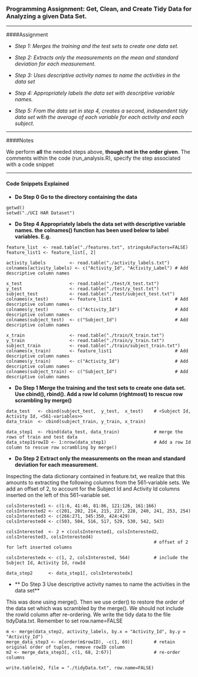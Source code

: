 ### Programming Assignment: Get, Clean, and Create Tidy Data for Analyzing a given Data Set. 

---

####Assignment 

* *Step 1: Merges the training and the test sets to create one data set.*

* *Step 2: Extracts only the measurements on the mean and standard deviation for each measurement.* 

* *Step 3: Uses descriptive activity names to name the activities in the data set*

* *Step 4: Appropriately labels the data set with descriptive variable names.* 

* *Step 5: From the data set in step 4, creates a second, independent tidy data set with the average of each variable for each activity and each subject.*

---

####Notes

We perform **all** the needed steps above, **though not in the order given**. The comments within the code (run_analysis.R), specify the step associated with a code snippet

---

#### Code Snippets Explained

* **Do Step 0 Go to the directory containing the data**
```
getwd()
setwd("./UCI HAR Dataset")
```

* **Do Step 4 Appropriately labels the data set with descriptive variable names. the colnames() function has been used below to label variables. E.g.**
```
feature_list  <- read.table("./features.txt", stringsAsFactors=FALSE)
feature_list1 <- feature_list[, 2]

activity_labels         <- read.table("./activity_labels.txt")
colnames(activity_labels) <- c("Activity_Id", "Activity_Label") # Add descriptive column names

x_test                  <- read.table("./test/X_test.txt")
y_test                  <- read.table("./test/y_test.txt")
subject_test            <- read.table("./test/subject_test.txt")
colnames(x_test)        <- feature_list1                        # Add descriptive column names
colnames(y_test)        <- c("Activity_Id")                     # Add descriptive column names
colnames(subject_test)  <- c("Subject_Id")                      # Add descriptive column names

x_train                 <- read.table("./train/X_train.txt")
y_train                 <- read.table("./train/y_train.txt")
subject_train           <- read.table("./train/subject_train.txt")
colnames(x_train)       <- feature_list1                        # Add descriptive column names
colnames(y_train)       <- c("Activity_Id")                     # Add descriptive column names
colnames(subject_train) <- c("Subject_Id")                      # Add descriptive column names
```

* **Do Step 1 Merge the training and the test sets to create one data set. Use cbind(), rbind(). Add a row Id column (rightmost) to rescue row scrambling by merge()**
```
data_test   <- cbind(subject_test,  y_test,  x_test)    # <Subject Id, Activity Id, <561-variables>>
data_train  <- cbind(subject_train, y_train, x_train)

data_step1  <- rbind(data_test, data_train)             # merge the rows of train and test data
data_step1$rowID <- 1:nrow(data_step1)                  # Add a row Id column to rescue row scrambling by merge()
```

* **Do Step 2 Extract only the measurements on the mean and standard deviation for each measurement.** 

Inspecting the data dictionary contained in feature.txt, we realize that this amounts to extracting the following columns from the 561-variable sets. We add an offset of 2, to account for the Subject Id and Activity Id columns inserted on the left of this 561-variable set.
```
colsInterested1 <- c(1:6, 41:46, 81:86, 121:126, 161:166)
colsInterested2 <- c(201, 202, 214, 215, 227, 228, 240, 241, 253, 254)
colsInterested3 <- c(266:271, 345:350, 424:429)
colsInterested4 <- c(503, 504, 516, 517, 529, 530, 542, 543)

colsInterested  <- 2 + c(colsInterested1, colsInterested2, colsInterested3, colsInterested4)
                                                        # offset of 2 for left inserted columns

colsInterestedx <- c(1, 2, colsInterested, 564)         # include the Subject Id, Activity Id, rowId

data_step2      <- data_step1[, colsInterestedx]
```

* ** Do Step 3 Use descriptive activity names to name the activities in the data set** 

This was done using merge(). Then we use order() to restore the order of the data set which was scrambled by the merge().
We should not include the rowId column after re-ordering.
We write the tidy data to the file tidyData.txt. Remember to set row.name=FALSE
```
m <- merge(data_step2, activity_labels, by.x = "Activity_Id", by.y = "Activity_Id")
merge_data_step3 <- m[order(m$rowID), -c(1, 69)]        # retain original order of tuples, remove rowID column
m2 <- merge_data_step3[, c(1, 68, 2:67)]                # re-order columns

write.table(m2, file = "./tidyData.txt", row.name=FALSE)
```